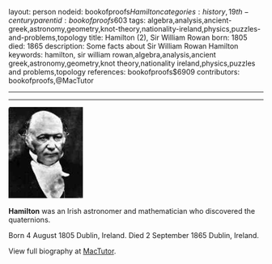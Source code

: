 layout: person
nodeid: bookofproofs$Hamilton
categories: history,19th-century
parentid: bookofproofs$603
tags: algebra,analysis,ancient-greek,astronomy,geometry,knot-theory,nationality-ireland,physics,puzzles-and-problems,topology
title: Hamilton (2), Sir William Rowan
born: 1805
died: 1865
description: Some facts about Sir William Rowan Hamilton
keywords: hamilton, sir william rowan,algebra,analysis,ancient greek,astronomy,geometry,knot theory,nationality ireland,physics,puzzles and problems,topology
references: bookofproofs$6909
contributors: bookofproofs,@MacTutor

---


---

![Hamilton.jpg](https://github.com/bookofproofs/bookofproofs.github.io/blob/main/_sources/_assets/images/portraits/Hamilton.jpg?raw=true)

**Hamilton** was an Irish astronomer and mathematician who discovered the quaternions.

Born 4 August 1805 Dublin, Ireland. Died 2 September 1865 Dublin, Ireland.


View full biography at [MacTutor](https://mathshistory.st-andrews.ac.uk/Biographies/Hamilton/).